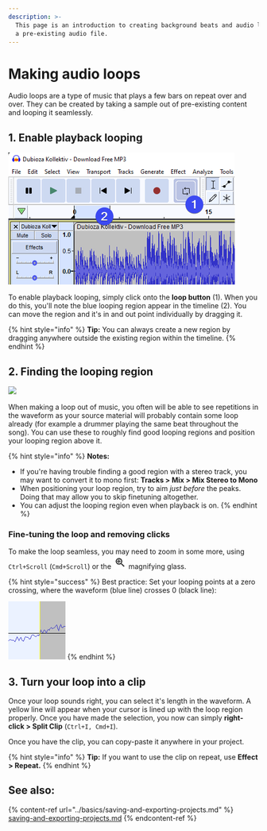 ```yaml
---
description: >-
  This page is an introduction to creating background beats and audio loops from
  a pre-existing audio file.
---
```


# Making audio loops

Audio loops are a type of music that plays a few bars on repeat over and over. They can be created by taking a sample out of pre-existing content and looping it seamlessly.&#x20;

## 1. Enable playback looping

![](<../.gitbook/assets/looping enable.png>)

To enable playback looping, simply click onto the **loop button** (1). When you do this, you'll note the blue looping region appear in the timeline (2). You can move the region and it's in and out point individually by dragging it.&#x20;

{% hint style="info" %}
**Tip:** You can always create a new region by dragging anywhere outside the existing region within the timeline.
{% endhint %}

## 2. Finding the looping region

![](../.gitbook/assets/Audacity\_M9ZSq81LUu.png)

When making a loop out of music, you often will be able to see repetitions in the waveform as your source material will probably contain some loop already (for example a drummer playing the same beat throughout the song). You can use these to roughly find good looping regions and position your looping region above it.

{% hint style="info" %}
**Notes:**&#x20;

* If you're having trouble finding a good region with a stereo track, you may want to convert it to mono first: **Tracks > Mix > Mix Stereo to Mono**
* When positioning your loop region, try to aim _just before_ the peaks. Doing that may allow you to skip finetuning altogether.
* You can adjust the looping region even when playback is on.
{% endhint %}

### Fine-tuning the loop and removing clicks

To make the loop seamless, you may need to zoom in some more, using `Ctrl+Scroll` (`Cmd+Scroll`) or the ![](../.gitbook/assets/ZoomIn.png) magnifying glass.&#x20;

{% hint style="success" %}
Best practice: Set your looping points at a zero crossing, where the waveform (blue line) crosses 0 (black line):&#x20;

![](<../.gitbook/assets/zero crossing.png>)
{% endhint %}

## 3. Turn your loop into a clip

Once your loop sounds right, you can select it's length in the waveform. A yellow line will appear when your cursor is lined up with the loop region properly. Once you have made the selection, you now can simply **right-click > Split Clip** (`Ctrl+I, Cmd+I`).&#x20;

Once you have the clip, you can copy-paste it anywhere in your project.

{% hint style="info" %}
**Tip:** If you want to use the clip on repeat, use **Effect > Repeat.**&#x20;
{% endhint %}

## See also:

{% content-ref url="../basics/saving-and-exporting-projects.md" %}
[saving-and-exporting-projects.md](../basics/saving-and-exporting-projects.md)
{% endcontent-ref %}
